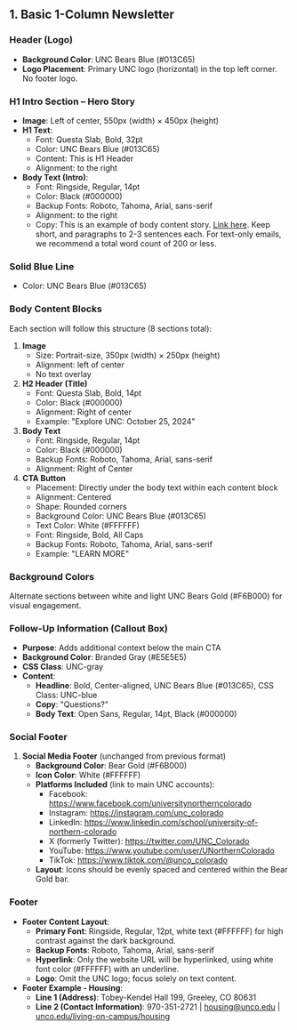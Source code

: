 ## 1. Basic 1-Column Newsletter

### Header (Logo)

- **Background Color**: UNC Bears Blue (\#013C65)
- **Logo Placement**: Primary UNC logo (horizontal) in the top left corner. No footer logo.

### H1 Intro Section – Hero Story

- **Image**: Left of center, 550px (width) × 450px (height)
- **H1 Text**:
  - Font: Questa Slab, Bold, 32pt
  - Color: UNC Bears Blue (\#013C65)
  - Content: This is H1 Header
  - Alignment: to the right
- **Body Text (Intro)**:
  - Font: Ringside, Regular, 14pt
  - Color: Black (\#000000)
  - Backup Fonts: Roboto, Tahoma, Arial, sans-serif
  - Alignment: to the right
  - Copy: This is an example of body content story. [Link here](#). Keep short, and paragraphs to 2-3 sentences each. For text-only emails, we recommend a total word count of 200 or less.

### Solid Blue Line

- Color: UNC Bears Blue (\#013C65)

### Body Content Blocks

Each section will follow this structure (8 sections total):

1. **Image**
   - Size: Portrait-size, 350px (width) × 250px (height)
   - Alignment: left of center
   - No text overlay
2. **H2 Header (Title)**
   - Font: Questa Slab, Bold, 14pt
   - Color: Black (\#000000)
   - Alignment: Right of center
   - Example: "Explore UNC: October 25, 2024"
3. **Body Text**
   - Font: Ringside, Regular, 14pt
   - Color: Black (\#000000)
   - Backup Fonts: Roboto, Tahoma, Arial, sans-serif
   - Alignment: Right of Center
4. **CTA Button**
   - Placement: Directly under the body text within each content block
   - Alignment: Centered
   - Shape: Rounded corners
   - Background Color: UNC Bears Blue (\#013C65)
   - Text Color: White (\#FFFFFF)
   - Font: Ringside, Bold, All Caps
   - Backup Fonts: Roboto, Tahoma, Arial, sans-serif
   - Example: "LEARN MORE"

### Background Colors

Alternate sections between white and light UNC Bears Gold (\#F6B000) for visual engagement.

### Follow-Up Information (Callout Box)

- **Purpose**: Adds additional context below the main CTA
- **Background Color**: Branded Gray (\#E5E5E5)
- **CSS Class**: UNC-gray
- **Content**:
  - **Headline**: Bold, Center-aligned, UNC Bears Blue (\#013C65), CSS Class: UNC-blue
  - **Copy**: "Questions?"
  - **Body Text**: Open Sans, Regular, 14pt, Black (\#000000)

### Social Footer

1. **Social Media Footer** (unchanged from previous format)
   - **Background Color**: Bear Gold (\#F6B000)
   - **Icon Color**: White (\#FFFFFF)
   - **Platforms Included** (link to main UNC accounts):
     - Facebook: https://www.facebook.com/universitynortherncolorado
     - Instagram: https://instagram.com/unc_colorado
     - LinkedIn: https://www.linkedin.com/school/university-of-northern-colorado
     - X (formerly Twitter): https://twitter.com/UNC_Colorado
     - YouTube: https://www.youtube.com/user/UNorthernColorado
     - TikTok: https://www.tiktok.com/@unco_colorado
   - **Layout**: Icons should be evenly spaced and centered within the Bear Gold bar.

### Footer

- **Footer Content Layout**:
  - **Primary Font**: Ringside, Regular, 12pt, white text (\#FFFFFF) for high contrast against the dark background.
  - **Backup Fonts**: Roboto, Tahoma, Arial, sans-serif
  - **Hyperlink**: Only the website URL will be hyperlinked, using white font color (\#FFFFFF) with an underline.
  - **Logo**: Omit the UNC logo; focus solely on text content.
- **Footer Example - Housing**:
  - **Line 1 (Address)**: Tobey-Kendel Hall 199, Greeley, CO 80631
  - **Line 2 (Contact Information)**: 970-351-2721 | housing@unco.edu | <a href="https://unco.edu/living-on-campus/housing" style="text-decoration: underline;">unco.edu/living-on-campus/housing</a>
